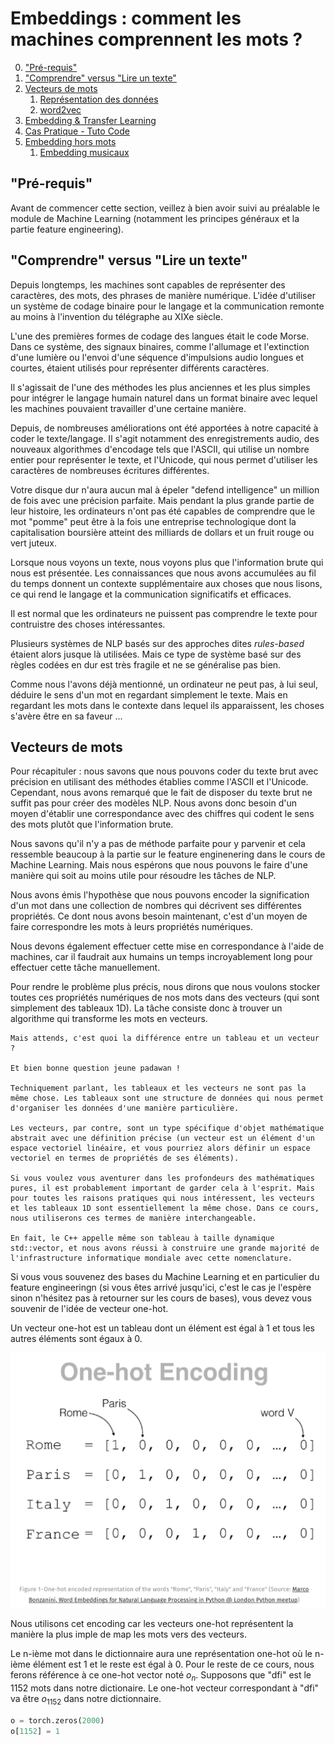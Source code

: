 # Embeddings : comment les machines comprennent les mots ?

0. ["Pré-requis"](#prerequis)
1. ["Comprendre" versus "Lire un texte"](#introduction)
2. [Vecteurs de mots](#vecteur2mots)
    1. [Représentation des données](#representdata)
    2. [word2vec](#word2vec)
3. [Embedding & Transfer Learning](#embeddingtlearning)
4. [Cas Pratique - Tuto Code](#pratique)
5. [Embedding hors mots](#embeddingNotword)
    1. [Embedding musicaux](#embeddingMusic)


## "Pré-requis" <a name="prerequis"></a>

Avant de commencer cette section, veillez à bien avoir suivi au préalable le module de Machine Learning (notamment les principes généraux et la partie feature engineering).

## "Comprendre" versus "Lire un texte" <a name="introduction"></a>

Depuis longtemps, les machines sont capables de représenter des caractères, des mots, des phrases de manière numérique. L'idée d'utiliser un système de codage binaire pour le langage et la communication remonte au moins à l'invention du télégraphe au XIXe siècle.

L'une des premières formes de codage des langues était le code Morse. Dans ce système, des signaux binaires, comme l'allumage et l'extinction d'une lumière ou l'envoi d'une séquence d'impulsions audio longues et courtes, étaient utilisés pour représenter différents caractères.

Il s'agissait de l'une des méthodes les plus anciennes et les plus simples pour intégrer le langage humain naturel dans un format binaire avec lequel les machines pouvaient travailler d'une certaine manière.

Depuis, de nombreuses améliorations ont été apportées à notre capacité à coder le texte/langage. Il s'agit notamment des enregistrements audio, des nouveaux algorithmes d'encodage tels que l'ASCII, qui utilise un nombre entier pour représenter le texte, et l'Unicode, qui nous permet d'utiliser les caractères de nombreuses écritures différentes.

Votre disque dur n'aura aucun mal à épeler "defend intelligence" un million de fois avec une précision parfaite. Mais pendant la plus grande partie de leur histoire, les ordinateurs n'ont pas été capables de comprendre que le mot "pomme" peut être à la fois une entreprise technologique dont la capitalisation boursière atteint des milliards de dollars et un fruit rouge ou vert juteux.

Lorsque nous voyons un texte, nous voyons plus que l'information brute qui nous est présentée. Les connaissances que nous avons accumulées au fil du temps donnent un contexte supplémentaire aux choses que nous lisons, ce qui rend le langage et la communication significatifs et efficaces.

Il est normal que les ordinateurs ne puissent pas comprendre le texte pour contruistre des choses intéressantes. 

Plusieurs systèmes de NLP basés sur des approches dites *rules-based* étaient alors jusque là utilisées.
Mais ce type de système basé sur des règles codées en dur est très fragile et ne se généralise pas bien.

Comme nous l'avons déjà mentionné, un ordinateur ne peut pas, à lui seul, déduire le sens d'un mot en regardant simplement le texte. Mais en regardant les mots dans le contexte dans lequel ils apparaissent, les choses s'avère être en sa faveur ...

## Vecteurs de mots <a name="vecteur2mots"></a>

Pour récapituler : nous savons que nous pouvons coder du texte brut avec précision en utilisant des méthodes établies comme l'ASCII et l'Unicode. Cependant, nous avons remarqué que le fait de disposer du texte brut ne suffit pas pour créer des modèles NLP. Nous avons donc besoin d'un moyen d'établir une correspondance avec des chiffres qui codent le sens des mots plutôt que l'information brute.

Nous savons qu'il n'y a pas de méthode parfaite pour y parvenir et cela ressemble beaucoup à la partie sur le feature enginenering dans le cours de Machine Learning. Mais nous espérons que nous pouvons le faire d'une manière qui soit au moins utile pour résoudre les tâches de NLP. 

Nous avons émis l'hypothèse que nous pouvons encoder la signification d'un mot dans une collection de nombres qui décrivent ses différentes propriétés. Ce dont nous avons besoin maintenant, c'est d'un moyen de faire correspondre les mots à leurs propriétés numériques. 

Nous devons également effectuer cette mise en correspondance à l'aide de machines, car il faudrait aux humains un temps incroyablement long pour effectuer cette tâche manuellement.

Pour rendre le problème plus précis, nous dirons que nous voulons stocker toutes ces propriétés numériques de nos mots dans des vecteurs (qui sont simplement des tableaux 1D). La tâche consiste donc à trouver un algorithme qui transforme les mots en vecteurs.

```
Mais attends, c'est quoi la différence entre un tableau et un vecteur ?

Et bien bonne question jeune padawan ! 

Techniquement parlant, les tableaux et les vecteurs ne sont pas la même chose. Les tableaux sont une structure de données qui nous permet d'organiser les données d'une manière particulière.

Les vecteurs, par contre, sont un type spécifique d'objet mathématique abstrait avec une définition précise (un vecteur est un élément d'un espace vectoriel linéaire, et vous pourriez alors définir un espace vectoriel en termes de propriétés de ses éléments).

Si vous voulez vous aventurer dans les profondeurs des mathématiques pures, il est probablement important de garder cela à l'esprit. Mais pour toutes les raisons pratiques qui nous intéressent, les vecteurs et les tableaux 1D sont essentiellement la même chose. Dans ce cours, nous utiliserons ces termes de manière interchangeable.

En fait, le C++ appelle même son tableau à taille dynamique std::vector, et nous avons réussi à construire une grande majorité de l'infrastructure informatique mondiale avec cette nomenclature.
```

Si vous vous souvenez des bases du Machine Learning et en particulier du feature engineeringn (si vous êtes arrivé jusqu'ici, c'est le cas je l'espère sinon n'hésitez pas à retourner sur les cours de bases), vous devez vous souvenir de l'idée de vecteur one-hot.

Un vecteur one-hot est un tableau dont un élément est égal à 1 et tous les autres éléments sont égaux à 0.


![onehot](one-hot.png)


Nous utilisons cet encoding car les vecteurs one-hot représentent la manière la plus imple de map les mots vers des vecteurs.

Le n-ième mot dans le dictionnaire aura une représentation one-hot où le n-ième élément est 1 et le reste est égal à 0. Pour le reste de ce cours, nous ferons référence à ce one-hot vector noté $o_{n}$. Supposons que "dfi" est le 1152 mots dans notre dictionaire. Le one-hot vecteur correspondant à "dfi" va être $o_{1152}$ dans notre dictionnaire.

```python
o = torch.zeros(2000)
o[1152] = 1
```

